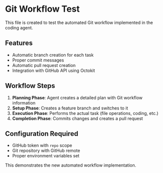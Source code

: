# Git Workflow Test

This file is created to test the automated Git workflow implemented in the coding agent.

## Features

- Automatic branch creation for each task
- Proper commit messages
- Automatic pull request creation
- Integration with GitHub API using Octokit

## Workflow Steps

1. **Planning Phase**: Agent creates a detailed plan with Git workflow information
2. **Setup Phase**: Creates a feature branch and switches to it
3. **Execution Phase**: Performs the actual task (file operations, coding, etc.)
4. **Completion Phase**: Commits changes and creates a pull request

## Configuration Required

- GitHub token with `repo` scope
- Git repository with GitHub remote
- Proper environment variables set

This demonstrates the new automated workflow implementation.
